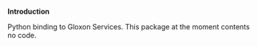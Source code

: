 **Introduction**

Python binding to Gloxon Services. This package at the moment contents no code. 



